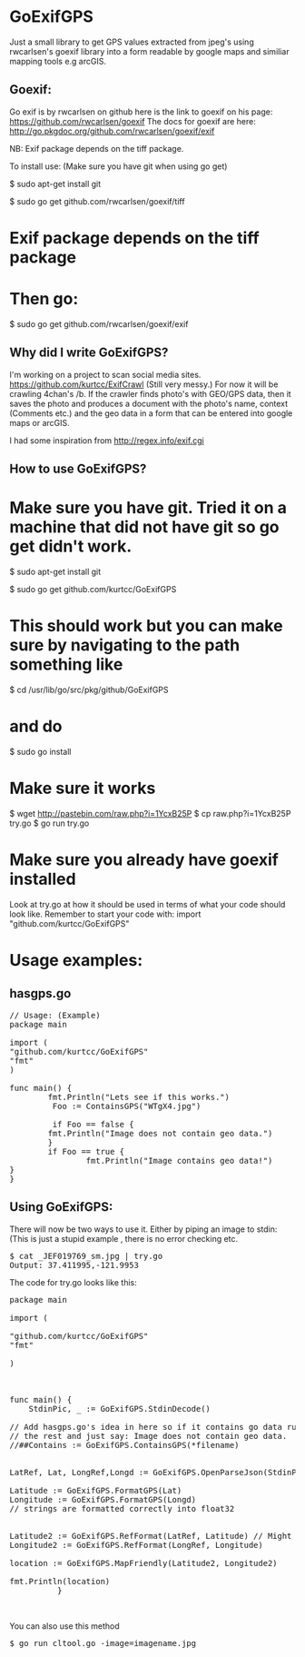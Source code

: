 GoExifGPS
=========

Just a small library to get GPS values extracted from jpeg's using rwcarlsen's goexif library into a form readable by google maps and similiar mapping tools e.g arcGIS.

Goexif:
-------

Go exif is by rwcarlsen on github here is the link to goexif on his page:
https://github.com/rwcarlsen/goexif
The docs for goexif are here:
http://go.pkgdoc.org/github.com/rwcarlsen/goexif/exif

NB: Exif package depends on the tiff package.

To install use:  (Make sure you have git when using go get)

$ sudo apt-get install git

$ sudo go get github.com/rwcarlsen/goexif/tiff

# Exif package depends on the tiff package

# Then go:

$ sudo go get github.com/rwcarlsen/goexif/exif


Why did I write GoExifGPS?
---------------------------

I'm working on a project to scan social media sites.
https://github.com/kurtcc/ExifCrawl (Still very messy.)
For now it will be crawling 4chan's /b. If the crawler finds photo's with GEO/GPS data, then
it saves the photo and produces a document with the photo's name, context (Comments etc.)
and the geo data in a form that can be entered into google maps or arcGIS.

I had some inspiration from http://regex.info/exif.cgi


How to use GoExifGPS?
---------------------
# Make sure you have git. Tried it on a machine that did not have git so go get didn't work.

$ sudo apt-get install git

$ sudo go get github.com/kurtcc/GoExifGPS  
# This should work but you can make sure by navigating to the path something like
$ cd /usr/lib/go/src/pkg/github/GoExifGPS
# and do
$ sudo go install

# Make sure it works
$ wget http://pastebin.com/raw.php?i=1YcxB25P
$ cp raw.php\?i\=1YcxB25P try.go
$ go run try.go

# Make sure you already have goexif installed

Look at try.go at how it should be used in terms of what your code should look like.
Remember to start your code with:
import "github.com/kurtcc/GoExifGPS" 

# Usage examples:

hasgps.go
-----------------
<pre>
// Usage: (Example)
package main

import (
"github.com/kurtcc/GoExifGPS"
"fmt"
)

func main() {
        fmt.Println("Lets see if this works.")
         Foo := ContainsGPS("WTgX4.jpg")

         if Foo == false {
        fmt.Println("Image does not contain geo data.")
        }
        if Foo == true {
                fmt.Println("Image contains geo data!")
}
}
</pre>

Using GoExifGPS:
---------------

There will now be two ways to use it. Either by piping an image to stdin:
(This is just a stupid example , there is no error checking etc.
<pre>
$ cat _JEF019769_sm.jpg | try.go
Output: 37.411995,-121.9953
</pre>

The code for try.go looks like this:
<pre>
package main

import (

"github.com/kurtcc/GoExifGPS"
"fmt"

)



func main() {
	StdinPic, _ := GoExifGPS.StdinDecode()
	
// Add hasgps.go's idea in here so if it contains go data run program till end else skip all
// the rest and just say: Image does not contain geo data.
//##Contains := GoExifGPS.ContainsGPS(*filename)


LatRef, Lat, LongRef,Longd := GoExifGPS.OpenParseJson(StdinPic) 

Latitude := GoExifGPS.FormatGPS(Lat)
Longitude := GoExifGPS.FormatGPS(Longd)
// strings are formatted correctly into float32


Latitude2 := GoExifGPS.RefFormat(LatRef, Latitude) // Might have to change left hand var name
Longitude2 := GoExifGPS.RefFormat(LongRef, Longitude)

location := GoExifGPS.MapFriendly(Latitude2, Longitude2)

fmt.Println(location)
          }


</pre>

You can also use this method

<pre>
$ go run cltool.go -image=imagename.jpg

</pre>

